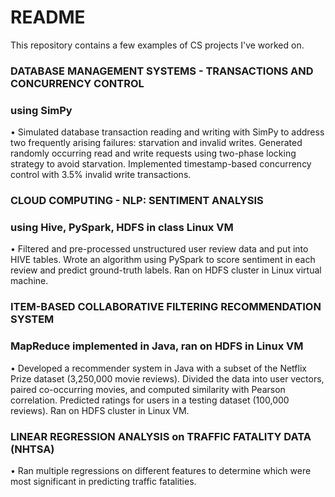 # README #

This repository contains a few examples of CS projects I've worked on. 

### DATABASE MANAGEMENT SYSTEMS - TRANSACTIONS AND CONCURRENCY CONTROL ###
###  using SimPy ###
•	Simulated database transaction reading and writing with SimPy to address two frequently arising failures: starvation and invalid writes.  Generated randomly occurring read and write requests using two-phase locking strategy to avoid starvation.  Implemented timestamp-based concurrency control with 3.5% invalid write transactions.

### CLOUD COMPUTING - NLP: SENTIMENT ANALYSIS ###
### using Hive, PySpark, HDFS in class Linux VM ###
•	Filtered and pre-processed unstructured user review data and put into HIVE tables. Wrote an algorithm using PySpark to score sentiment in each review and predict ground-truth labels.  Ran on HDFS cluster in Linux virtual machine.

### ITEM-BASED COLLABORATIVE FILTERING RECOMMENDATION SYSTEM ###
### MapReduce implemented in Java, ran on HDFS in Linux VM ###
•	Developed a recommender system in Java with a subset of the Netflix Prize dataset (3,250,000 movie reviews).  Divided the data into user vectors, paired co-occurring movies, and computed similarity with Pearson correlation.  Predicted ratings for users in a testing dataset (100,000 reviews).  Ran on HDFS cluster in Linux VM.

### LINEAR REGRESSION ANALYSIS on TRAFFIC FATALITY DATA (NHTSA) ###
•	Ran multiple regressions on different features to determine which were most significant in predicting traffic fatalities.
